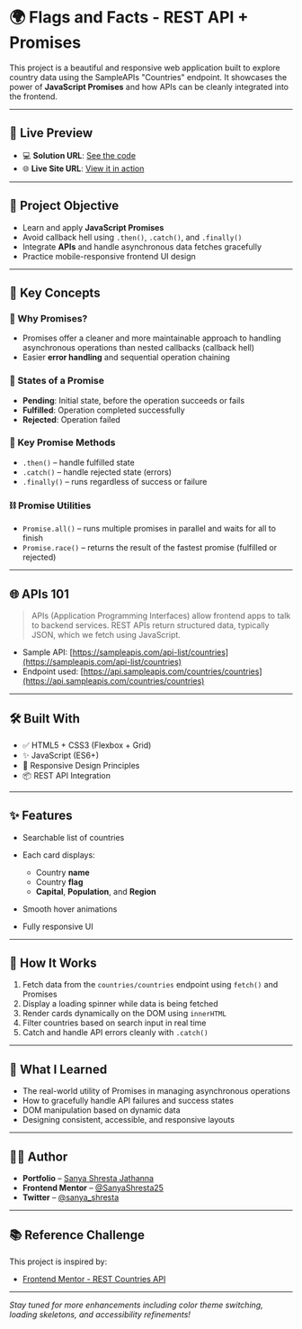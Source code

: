 # 🌍 Flags and Facts - REST API + Promises

This project is a beautiful and responsive web application built to explore country data using the SampleAPIs "Countries" endpoint. It showcases the power of **JavaScript Promises** and how APIs can be cleanly integrated into the frontend.

---

## 🔗 Live Preview

* 💻 **Solution URL**: [See the code](https://github.com/SanyaShresta25/Countries-Explorer)
* 🌐 **Live Site URL**: [View it in action](https://countries-explorer.vercel.app/)

---

## 📌 Project Objective

* Learn and apply **JavaScript Promises**
* Avoid callback hell using `.then()`, `.catch()`, and `.finally()`
* Integrate **APIs** and handle asynchronous data fetches gracefully
* Practice mobile-responsive frontend UI design

---

## 📘 Key Concepts

### 🔄 Why Promises?

* Promises offer a cleaner and more maintainable approach to handling asynchronous operations than nested callbacks (callback hell)
* Easier **error handling** and sequential operation chaining

### 🧠 States of a Promise

* **Pending**: Initial state, before the operation succeeds or fails
* **Fulfilled**: Operation completed successfully
* **Rejected**: Operation failed

### 🔧 Key Promise Methods

* `.then()` – handle fulfilled state
* `.catch()` – handle rejected state (errors)
* `.finally()` – runs regardless of success or failure

### ⛓️ Promise Utilities

* `Promise.all()` – runs multiple promises in parallel and waits for all to finish
* `Promise.race()` – returns the result of the fastest promise (fulfilled or rejected)

---

## 🌐 APIs 101

> APIs (Application Programming Interfaces) allow frontend apps to talk to backend services. REST APIs return structured data, typically JSON, which we fetch using JavaScript.

* Sample API: [https://sampleapis.com/api-list/countries](https://sampleapis.com/api-list/countries)
* Endpoint used: [https://api.sampleapis.com/countries/countries](https://api.sampleapis.com/countries/countries)

---

## 🛠️ Built With

* ✅ HTML5 + CSS3 (Flexbox + Grid)
* ✨ JavaScript (ES6+)
* 🌈 Responsive Design Principles
* 📦 REST API Integration

---

## ✨ Features

* Searchable list of countries
* Each card displays:

  * Country **name**
  * Country **flag**
  * **Capital**, **Population**, and **Region**
* Smooth hover animations
* Fully responsive UI

---

## 🚀 How It Works

1. Fetch data from the `countries/countries` endpoint using `fetch()` and Promises
2. Display a loading spinner while data is being fetched
3. Render cards dynamically on the DOM using `innerHTML`
4. Filter countries based on search input in real time
5. Catch and handle API errors cleanly with `.catch()`

---

## 🧠 What I Learned

* The real-world utility of Promises in managing asynchronous operations
* How to gracefully handle API failures and success states
* DOM manipulation based on dynamic data
* Designing consistent, accessible, and responsive layouts

---

## 👩‍💻 Author

* **Portfolio** – [Sanya Shresta Jathanna](https://sanyashresta.netlify.app/)
* **Frontend Mentor** – [@SanyaShresta25](https://www.frontendmentor.io/profile/SanyaShresta25)
* **Twitter** – [@sanya\_shresta](https://twitter.com/sanya_shresta)

---

## 📚 Reference Challenge

This project is inspired by:

* [Frontend Mentor - REST Countries API](https://www.frontendmentor.io/challenges/rest-countries-api-with-color-theme-switcher-5cacc469fec04111f7b848ca)

---

*Stay tuned for more enhancements including color theme switching, loading skeletons, and accessibility refinements!*
